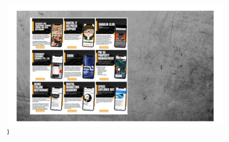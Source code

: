[![IMAGE ALT TEXT HERE](https://github.com/bacdillon/Projects/blob/main/img/mainpage.jpg)](https://bacdillon.github.io/Projects/))
